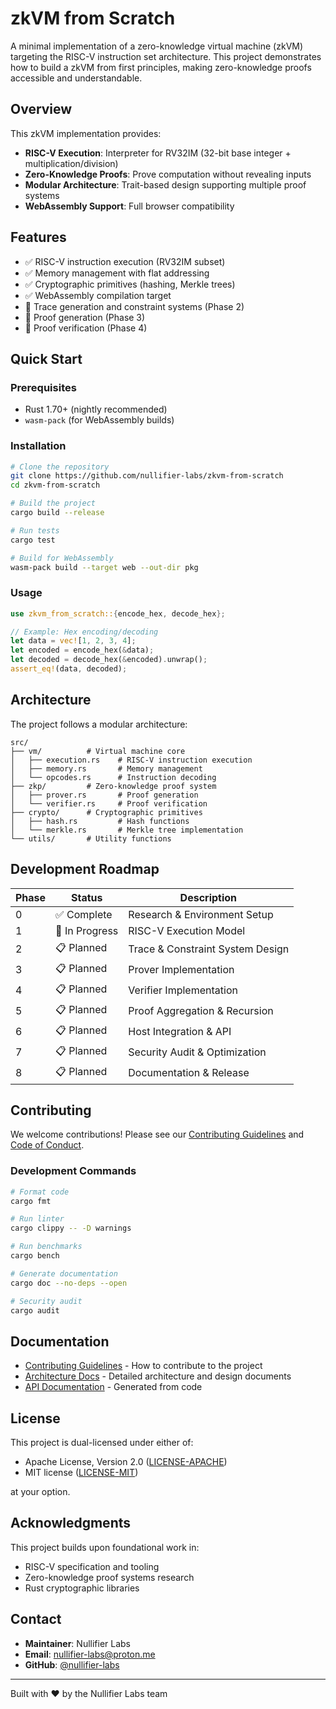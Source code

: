 # zkVM from Scratch

A minimal implementation of a zero-knowledge virtual machine (zkVM) targeting the RISC-V instruction set architecture. This project demonstrates how to build a zkVM from first principles, making zero-knowledge proofs accessible and understandable.

## Overview

This zkVM implementation provides:
- **RISC-V Execution**: Interpreter for RV32IM (32-bit base integer + multiplication/division)
- **Zero-Knowledge Proofs**: Prove computation without revealing inputs
- **Modular Architecture**: Trait-based design supporting multiple proof systems
- **WebAssembly Support**: Full browser compatibility

## Features

- ✅ RISC-V instruction execution (RV32IM subset)
- ✅ Memory management with flat addressing
- ✅ Cryptographic primitives (hashing, Merkle trees)
- ✅ WebAssembly compilation target
- 🚧 Trace generation and constraint systems (Phase 2)
- 🚧 Proof generation (Phase 3)
- 🚧 Proof verification (Phase 4)

## Quick Start

### Prerequisites

- Rust 1.70+ (nightly recommended)
- `wasm-pack` (for WebAssembly builds)

### Installation

```bash
# Clone the repository
git clone https://github.com/nullifier-labs/zkvm-from-scratch
cd zkvm-from-scratch

# Build the project
cargo build --release

# Run tests
cargo test

# Build for WebAssembly
wasm-pack build --target web --out-dir pkg
```

### Usage

```rust
use zkvm_from_scratch::{encode_hex, decode_hex};

// Example: Hex encoding/decoding
let data = vec![1, 2, 3, 4];
let encoded = encode_hex(&data);
let decoded = decode_hex(&encoded).unwrap();
assert_eq!(data, decoded);
```

## Architecture

The project follows a modular architecture:

```
src/
├── vm/          # Virtual machine core
│   ├── execution.rs    # RISC-V instruction execution
│   ├── memory.rs       # Memory management
│   └── opcodes.rs      # Instruction decoding
├── zkp/         # Zero-knowledge proof system
│   ├── prover.rs       # Proof generation
│   └── verifier.rs     # Proof verification
├── crypto/      # Cryptographic primitives
│   ├── hash.rs         # Hash functions
│   └── merkle.rs       # Merkle tree implementation
└── utils/       # Utility functions
```

## Development Roadmap

| Phase | Status | Description |
|-------|--------|-------------|
| 0 | ✅ Complete | Research & Environment Setup |
| 1 | 🚧 In Progress | RISC-V Execution Model |
| 2 | 📋 Planned | Trace & Constraint System Design |
| 3 | 📋 Planned | Prover Implementation |
| 4 | 📋 Planned | Verifier Implementation |
| 5 | 📋 Planned | Proof Aggregation & Recursion |
| 6 | 📋 Planned | Host Integration & API |
| 7 | 📋 Planned | Security Audit & Optimization |
| 8 | 📋 Planned | Documentation & Release |

## Contributing

We welcome contributions! Please see our [Contributing Guidelines](CONTRIBUTING.md) and [Code of Conduct](CODE_OF_CONDUCT.md).

### Development Commands

```bash
# Format code
cargo fmt

# Run linter
cargo clippy -- -D warnings

# Run benchmarks
cargo bench

# Generate documentation
cargo doc --no-deps --open

# Security audit
cargo audit
```

## Documentation

- [Contributing Guidelines](CONTRIBUTING.md) - How to contribute to the project
- [Architecture Docs](docs/) - Detailed architecture and design documents
- [API Documentation](https://docs.rs/zkvm-from-scratch) - Generated from code

## License

This project is dual-licensed under either of:

- Apache License, Version 2.0 ([LICENSE-APACHE](LICENSE-APACHE))
- MIT license ([LICENSE-MIT](LICENSE-MIT))

at your option.

## Acknowledgments

This project builds upon foundational work in:
- RISC-V specification and tooling
- Zero-knowledge proof systems research
- Rust cryptographic libraries

## Contact

- **Maintainer**: Nullifier Labs
- **Email**: nullifier-labs@proton.me
- **GitHub**: [@nullifier-labs](https://github.com/nullifier-labs)

---

Built with ❤️ by the Nullifier Labs team

